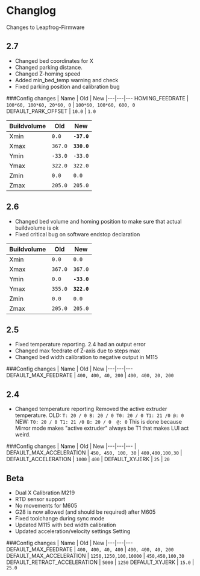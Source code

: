 # Changlog

Changes to Leapfrog-Firmware 

## 2.7

- Changed bed coordinates for X
- Changed parking distance. 
- Changed Z-homing speed 
- Added min_bed_temp warning and check
- Fixed parking position and calibration bug

###Config changes
| Name | Old | New
|---|---|---
HOMING_FEEDRATE | `100*60, 100*60, 20*60, 0` | `100*60, 100*60, 600, 0`
DEFAULT_PARK_OFFSET | `10.0` | `1.0`

| Buildvolume | Old | New 
|---| --- | --- |
| Xmin | `0.0` | **`-37.0`** 
| Xmax | `367.0` | **`330.0`**
| Ymin | `-33.0` | `-33.0` 
| Ymax| `322.0` | `322.0` 
| Zmin| `0.0` | `0.0` 
| Zmax | `205.0`| `205.0`


## 2.6

- Changed bed volume and homing position to make sure that actual buildvolume is ok
- Fixed critical bug on software endstop declaration

| Buildvolume | Old | New 
|---| --- | --- |
| Xmin | `0.0` | `0.0`
| Xmax | `367.0` | `367.0`
| Ymin | `0.0` | **`-33.0`** 
| Ymax| `355.0` | **`322.0`** 
| Zmin| `0.0` | `0.0` 
| Zmax | `205.0`| `205.0`


## 2.5

- Fixed temperature reporting. 2.4 had an output error
- Changed max feedrate of Z-axis due to steps max
- Changed bed width calibration to negative output in M115

###Config changes
| Name | Old | New
|---|---|---
DEFAULT_MAX_FEEDRATE | `400, 400, 40, 200` | `400, 400, 20, 200`

## 2.4

- Changed temperature reporting
Removed the active extruder temperature.
OLD: `T: 20 / 0 B: 20 / 0 T0: 20 / 0 T1: 21 /0 @: 0`
NEW: `T0: 20 / 0 T1: 21 /0 B: 20 / 0  @: 0`
This is done because Mirror mode makes "active extruder" always be T1 that makes LUI act weird.

###Config changes
| Name | Old | New
|---|---|---
| DEFAULT_MAX_ACCELERATION | `450, 450, 100, 30` | `400,400,100,30`
| DEFAULT_ACCELERATION | `1000` | `400`
| DEFAULT_XYJERK | `25` | `20`


## Beta

- Dual X Calibration M219
- RTD sensor support
- No movements for M605
- G28 is now allowed (and should be required) after M605
- Fixed toolchange during sync mode
- Updated M115 with bed width calibration
- Updated acceleration/velocity settings Setting 

###Config changes
| Name | Old | New
|---|---|---
DEFAULT_MAX_FEEDRATE | `400, 400, 40, 400` | `400, 400, 40, 200`
DEFAULT_MAX_ACCELERATION | `1250,1250,100,10000` | `450,450,100,30` 
DEFAULT_RETRACT_ACCELERATION | `5000` | `1250`
DEFAULT_XYJERK | `15.0` | `25.0`